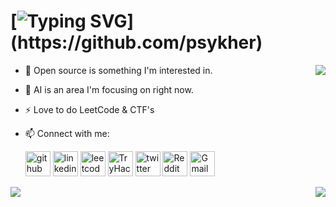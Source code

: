 # [![Typing SVG](https://readme-typing-svg.herokuapp.com?size=25&color=1565C0&lines=Hey+there!;I'm+a+Full-Stack+Developer...)](https://github.com/psykher)

<img align="right" src="https://github-readme-stats.vercel.app/api?username=Psykher&show_icons=true&icon_color=1565c0&text_color=ffffff&bg_color=00000000&hide_title=true&hide_border=true" />

- 🌱 Open source is something I'm interested in.
- 🔭 AI is an area I'm focusing on right now.
- ⚡ Love to do LeetCode & CTF's
- 📫 Connect with me:

  [<img src='https://cdn.jsdelivr.net/npm/simple-icons@7.0.0/icons/github.svg' alt='github' height='40'>](https://github.com/psykher) [<img src='https://cdn.jsdelivr.net/npm/simple-icons@7.0.0/icons/linkedin.svg' alt='linkedin' height='40'>](https://www.linkedin.com/in/psykher) [<img src='https://cdn.jsdelivr.net/npm/simple-icons@7.0.0/icons/leetcode.svg' alt='leetcode' height='40'>](https://leetcode.com/psykher) [<img src='https://cdn.jsdelivr.net/npm/simple-icons@7.0.0/icons/tryhackme.svg' alt='TryHackMe' height='40'>](https://tryhackme.com/p/Psykher) [<img src='https://cdn.jsdelivr.net/npm/simple-icons@7.0.0/icons/twitter.svg' alt='twitter' height='40'>](https://twitter.com/psykher) [<img src='https://cdn.jsdelivr.net/npm/simple-icons@7.0.0/icons/reddit.svg' alt='Reddit' height='40'>](https://www.reddit.com/user/psykher) [<img src='https://cdn.jsdelivr.net/npm/simple-icons@7.0.0/icons/gmail.svg' alt='Gmail' height='40'>](mailto:psykher@gmail.com)

<img align="left" src="https://github-readme-stats.vercel.app/api/top-langs?username=Psykher&show_icons=true&icon_color=1565c0&text_color=ffffff&bg_color=00000000&hide_title=true&hide_border=true" />

<img align="right" src="https://github-readme-streak-stats.herokuapp.com?user=Psykher&theme=github-dark-blue&hide_border=true&background=00000000"/>
